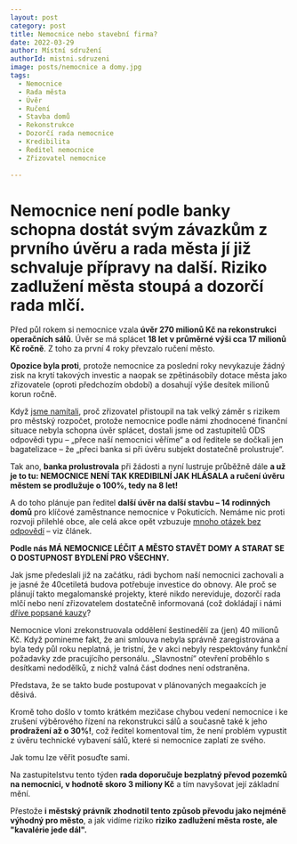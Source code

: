 ```yaml
---
layout: post
category: post
title: Nemocnice nebo stavební firma? 
date: 2022-03-29
author: Místní sdružení
authorId: mistni.sdruzeni 
image: posts/nemocnice a domy.jpg
tags:
  - Nemocnice
  - Rada města
  - Úvěr
  - Ručení
  - Stavba domů
  - Rekonstrukce
  - Dozorčí rada nemocnice
  - Kredibilita
  - Ředitel nemocnice
  - Zřizovatel nemocnice
 
---
```


# Nemocnice není podle banky schopna dostát svým závazkům z prvního úvěru a rada města jí již schvaluje přípravy na další. Riziko zadlužení města stoupá a dozorčí rada mlčí.

Před půl rokem si nemocnice vzala **úvěr 270 milionů Kč na rekonstrukci operačních sálů**. Úvěr se má splácet **18 let v průměrné výši cca 17 milionů Kč ročně**. 
Z toho za první 4 roky převzalo ručení město.

**Opozice byla proti**, protože nemocnice za poslední roky nevykazuje žádný zisk na krytí takových investic a naopak se zpětinásobily dotace města jako zřizovatele (oproti předchozím období) a dosahují výše desítek milionů korun ročně.

Když [jsme namítali](https://kadan.pirati.cz/aktuality/uver.html), proč zřizovatel přistoupil na tak velký záměr s rizikem pro městský rozpočet, protože nemocnice podle námi zhodnocené finanční situace nebyla schopna úvěr splácet, dostali jsme od zastupitelů ODS odpovědi typu – „přece naší nemocnici věříme“ a od ředitele se dočkali jen bagatelizace – že „přeci banka si při úvěru subjekt dostatečně prolustruje“.

Tak ano, **banka prolustrovala** při žádosti a nyní lustruje průběžně dále **a už je to tu: NEMOCNICE NENÍ TAK KREDIBILNÍ JAK HLÁSALA a ručení úvěru městem se prodlužuje o 100%, tedy na 8 let!**

A do toho plánuje pan ředitel **další úvěr na další stavbu – 14 rodinných domů** pro klíčové zaměstnance nemocnice v Pokuticích. 
Nemáme nic proti rozvoji přilehlé obce, ale celá akce opět vzbuzuje [mnoho otázek bez odpovědí](https://kadan.pirati.cz/aktuality/15zm.html) – viz článek. 

**Podle nás MÁ NEMOCNICE LÉČIT A MĚSTO STAVĚT DOMY A STARAT SE O DOSTUPNOST BYDLENÍ PRO VŠECHNY.**

Jak jsme předeslali již na začátku, rádi bychom naší nemocnici zachovali a je jasné že 40cetiletá budova potřebuje investice do obnovy. 
Ale proč se plánují takto megalomanské projekty, které nikdo nereviduje, dozorčí rada mlčí nebo není zřizovatelem dostatečně informovaná (což dokládají i námi [dříve popsané kauzy](https://kadan.pirati.cz/aktuality/pravda.html)? 

Nemocnice vloni zrekonstruovala oddělení šestinedělí za (jen) 40 milionů Kč. Když pomineme fakt, že ani smlouva nebyla správně zaregistrována a byla tedy půl roku neplatná, je tristní, že v akci nebyly respektovány funkční požadavky zde pracujícího personálu. 
„Slavnostní“ otevření proběhlo s desítkami nedodělků, z nichž valná část dodnes není odstraněna.  

Představa, že se takto bude postupovat v plánovaných megaakcích je děsivá. 

Kromě toho došlo v tomto krátkém mezičase chybou vedení nemocnice i ke zrušení výběrového řízení na rekonstrukci sálů a současně také k jeho **prodražení až o 30%!**, což ředitel komentoval tím, že není problém vypustit z úvěru technické vybavení sálů, které si nemocnice zaplatí ze svého.

Jak tomu lze věřit posuďte sami.

Na zastupitelstvu tento týden **rada doporučuje bezplatný převod pozemků na nemocnici,  v hodnotě skoro 3 miliony Kč** a tím navyšovat její základní mění. 

Přestože **i městský právník zhodnotil tento způsob převodu jako nejméně výhodný pro město**, a jak vidíme riziko **riziko zadlužení města roste, ale "kavalérie jede dál".**



